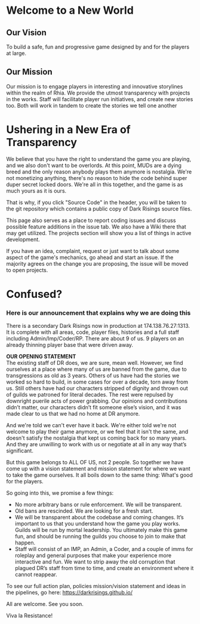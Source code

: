 # Welcome to a New World

## Our Vision
To build a safe, fun and progressive game designed by and for the players at large.

## Our Mission
Our mission is to engage players in interesting and innovative storylines within the realm of Rhia. We provide the utmost transparency with projects in the works. Staff will facilitate player run initiatives, and create new stories too. Both will work in tandem to create the stories we tell one another

# Ushering in a New Era of Transparency
We believe that you have the right to understand the game you are playing, and we also don't want to be overlords. At this point, MUDs are a dying breed and the only reason anybody plays them anymore is nostalgia. We're not monetizing anything, there's no reason to hide the code behind super duper secret locked doors. We're all in this together, and the game is as much yours as it is ours. 

That is why, if you click "Source Code" in the header, you will be taken to the git repository which contains a public copy of Dark Risings source files.

This page also serves as a place to report coding issues and discuss possible feature additions in the issue tab. We also have a Wiki there that may get utilized. The projects section will show you a list of things in active development. 

If you have an idea, complaint, request or just want to talk about some aspect of the game's mechanics, go ahead and start an issue. If the majority agrees on the change you are proposing, the issue will be moved to open projects.

# Confused?
### Here is our announcement that explains why we are doing this

There is a secondary Dark Risings now in production at 174.138.76.27:1313. It is complete with all areas, code, player files, histories and a full staff including Admin/Imp/Coder/RP. There are about 9 of us. 9 players on an already thinning player base that were driven away.

**OUR OPENING STATEMENT**  
The existing staff of DR does, we are sure, mean well. However, we find ourselves at a place where many of us are banned from the game, due to transgressions as old as 3 years. Others of us have had the stories we worked so hard to build, in some cases for over a decade, torn away from us. Still others have had our characters stripped of dignity and thrown out of guilds we patroned for literal decades. The rest were repulsed by downright puerile acts of power grabbing.  Our opinions and contributions didn’t matter, our characters didn’t fit someone else’s vision, and it was made clear to us that we had no home at DR anymore.

And we're told we can't ever have it back. We're either told we're not welcome to play their game anymore, or we feel that it isn't the same, and doesn't satisfy the nostalgia that kept us coming back for so many years. And they are unwilling to work with us or negotiate at all in any way that’s significant.

But this game belongs to ALL OF US, not 2 people. So together we have come up with a vision statement and mission statement for where we want to take the game ourselves. It all boils down to the same thing: What's good for the players. 

So going into this, we promise a few things:
- No more arbitrary bans or rule enforcement.  We will be transparent.
- Old bans are rescinded.  We are looking for a fresh start.
- We will be transparent about the codebase and coming changes.  It’s important to us that you understand how the game you play works.
Guilds will be run by mortal leadership.  You ultimately make this game fun, and should be running the guilds you choose to join to make that happen.
- Staff will consist of an IMP, an Admin, a Coder, and a couple of imms for roleplay and general purposes that make your experience more interactive and fun. We want to strip away the old corruption that plagued DR’s staff from time to time, and create an environment where it cannot reappear.

To see our full action plan, policies mission/vision statement and ideas in the pipelines, go here: https://darkrisings.github.io/

All are welcome. See you soon.

Viva la Resistance!

